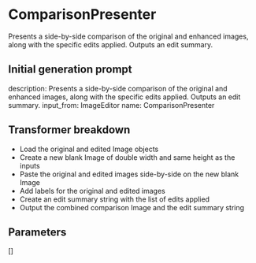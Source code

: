 
# ComparisonPresenter

Presents a side-by-side comparison of the original and enhanced images, along with the specific edits applied. Outputs an edit summary.

## Initial generation prompt
description: Presents a side-by-side comparison of the original and enhanced images,
  along with the specific edits applied. Outputs an edit summary.
input_from: ImageEditor
name: ComparisonPresenter


## Transformer breakdown
- Load the original and edited Image objects
- Create a new blank Image of double width and same height as the inputs
- Paste the original and edited images side-by-side on the new blank Image
- Add labels for the original and edited images
- Create an edit summary string with the list of edits applied
- Output the combined comparison Image and the edit summary string

## Parameters
[]

        